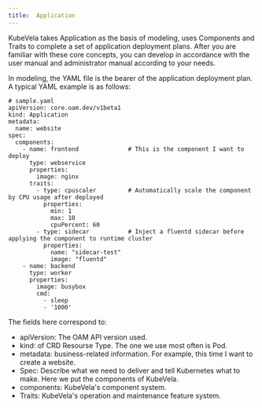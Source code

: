 ```yaml
---
title:  Application
---
```


KubeVela takes Application as the basis of modeling, uses Components and Traits to complete a set of application deployment plans. After you are familiar with these core concepts, you can develop in accordance with the user manual and administrator manual according to your needs.

In modeling, the YAML file is the bearer of the application deployment plan. A typical YAML example is as follows:

```
# sample.yaml
apiVersion: core.oam.dev/v1beta1
kind: Application
metadata:
  name: website
spec:
  components:
    - name: frontend              # This is the component I want to deploy
      type: webservice
      properties:
        image: nginx
      traits:
        - type: cpuscaler         # Automatically scale the component by CPU usage after deployed
          properties:
            min: 1
            max: 10
            cpuPercent: 60
        - type: sidecar           # Inject a fluentd sidecar before applying the component to runtime cluster
          properties:
            name: "sidecar-test"
            image: "fluentd"
    - name: backend
      type: worker
      properties:
        image: busybox
        cmd:
          - sleep
          - '1000'
```

The fields here correspond to:

- apiVersion: The OAM API version used.
- kind: of CRD Resourse Type. The one we use most often is Pod.
- metadata: business-related information. For example, this time I want to create a website.
- Spec: Describe what we need to deliver and tell Kubernetes what to make. Here we put the components of KubeVela.
- components: KubeVela's component system.
- Traits: KubeVela's operation and maintenance feature system.